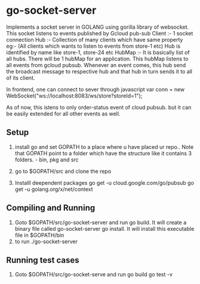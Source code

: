 # go-socket-server
Implements a socket server in GOLANG using gorilla library of websocket. This socket listens to events published by Gcloud pub-sub
Client :- 1 socket connection
Hub :- Collection of many clients which have same property eg:- (All clients which wants to listen to events from store-1 etc)
	Hub is identified by name like store-1, store-24 etc
HubMap :- It is basically list of all hubs. There will be 1 hubMap for an application. This hubMap listens to all events from gcloud pubsub.
	Whenever an event comes, this hub send the broadcast message to respective hub and that hub in turn sends it to all of its client.

In frontend, one can connect to sever through javascript
	var conn = new WebSocket("ws://localhost:8083/ws/store?storeId=1");

As of now, this istens to only order-status event of cloud pubsub. but it can be easily extended for all other events as well.



Setup
-----------
1) install go and set GOPATH to a place where u have placed ur repo.. Note that GOPATH point to a folder which have the structure like it contains 3 folders. - bin, pkg and src

2) go to $GOPATH/src and clone the repo

3) Installl deependent packages
	go get -u cloud.google.com/go/pubsub
	go get -u golang.org/x/net/context

Compiling and Running
----------------------

1) Goto $GOPATH/src/go-socket-server 
	and run go build. It will create a binary file called go-socket-server
		go install. It will install this executable file in $GOPATH/bin
2) to run ./go-socket-server


Running test cases
-----------------------
1) Goto $GOPATH/src/go-socket-serve
	and run go build
		go test -v
